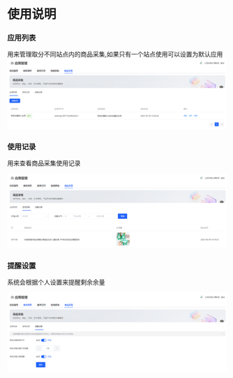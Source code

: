 # 使用说明

### 应用列表

用来管理取分不同站点内的商品采集,如果只有一个站点使用可以设置为默认应用
![应用列表](../public/copy_setting/copy_app.png)

### 使用记录

用来查看商品采集使用记录

![使用记录](../public/copy_setting/copy_list.png)

### 提醒设置

系统会根据个人设置来提醒剩余余量

![提醒设置](../public/copy_setting/copy_setting.png)
